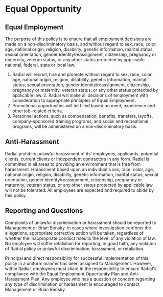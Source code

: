# Equal Opportunity

## Equal Employment

The purpose of this policy is to ensure that all employment decisions are made
on a non-discriminatory basis, and without regard to sex, race, color, age, national origin, religion, disability, genetic information, marital status, sexual orientation, gender identity/reassignment, citizenship, pregnancy or maternity, veteran status, or any other status protected by applicable national, federal, state or local law.

1. Radial will recruit, hire and promote without regard to sex, race, color, age, national origin, religion, disability, genetic information, marital status, sexual orientation, gender identity/reassignment, citizenship, pregnancy or maternity, veteran status, or any other status protected by applicable law. 2. Radial will make all decisions of employment with consideration to
appropriate principles of Equal Employment.
3. Promotional opportunities will be filled based on merit, experience and other
job-related criteria.
4. Personnel actions, such as compensation, benefits, transfers, layoffs,
company-sponsored training programs, and social and recreational programs, will
be administered on a non-discriminatory basis.

## Anti-Harassment
Radial prohibits unlawful harassment of its' employees, applicants, potential
clients, current clients or independent contractors in any form. Radial is
committed in all areas to providing an environment that is free from harassment.
Harassment based upon an individual's sex, race, color, age, national origin, religion, disability, genetic information, marital status, sexual orientation, gender identity/reassignment, citizenship, pregnancy or maternity, veteran status, or any other status protected by applicable law will not be tolerated. All employees are expected
and required to abide by this policy.


## Reporting and Questions

Complaints of unlawful discrimination or harassment should be reported to Management
or Brian Bensky. In cases where investigation confirms the allegations,
appropriate corrective action will be taken, regardless of whether the
inappropriate conduct rises to the level of any violation of law. No employee
will suffer retaliation for reporting, in good faith, any violation of Radial
policy or unlawful discrimination, harassment, or retaliation.

Principal and direct responsibility for successful implementation of this policy
in a uniform manner has been assigned to Management. However, within Radial,
employees must share in the responsibility to ensure Radial's compliance with
the Equal Employment Opportunity Plan and Anti-Harassment Plan. Any employee who
has a question or concern regarding any type of discrimination or harassment is
encouraged to contact Management or Brian Bensky.
